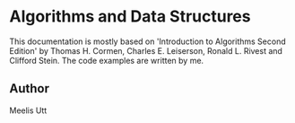 # Algorithms and Data Structures

This documentation is mostly based on 'Introduction to Algorithms Second Edition' by Thomas H. Cormen, Charles E. Leiserson, Ronald L. Rivest and Clifford Stein.
The code examples are written by me.

## Author

Meelis Utt
